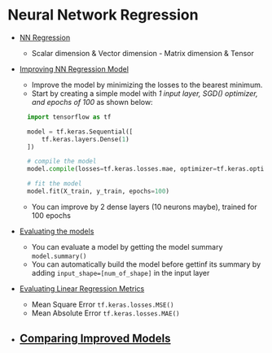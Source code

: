 # Neural Network Regression

- <a href='./01 - NN Regression.ipynb'>NN Regression</a> 
    - Scalar dimension & Vector dimension - Matrix dimension & Tensor

- <a href='./02 - Improving NN Regression.ipynb'>Improving NN Regression Model</a>
  - Improve the model by minimizing the losses to the bearest minimum.
  - Start by creating a simple model with *1 input layer, SGD() optimizer, and epochs of 100* as shown below:
  ```py
    import tensorflow as tf

    model = tf.keras.Sequential([
        tf.keras.layers.Dense(1)
    ])

    # compile the model
    model.compile(losses=tf.keras.losses.mae, optimizer=tf.keras.optimizers.SGD(), metrics=['mae'])

    # fit the model
    model.fit(X_train, y_train, epochs=100)
  ```
  - You can improve by 2 dense layers (10 neurons maybe), trained for 100 epochs

- <a href='./03 - Evaluating a model.ipynb'>Evaluating the models</a>
    - You can evaluate a model by getting the model summary `model.summary()`
    - You can automatically build the model before gettinf its summary by adding `input_shape=[num_of_shape]` in the input layer 

- <a href='./04 - Evaluation Metrics.ipynb'>Evaluating Linear Regression Metrics</a>
  - Mean Square Error `tf.keras.losses.MSE()`
  - Mean Absolute Error `tf.keras.losses.MAE()`

- <a href='./05 - Comparing models.ipynb'>Comparing Improved Models</a>
  - 